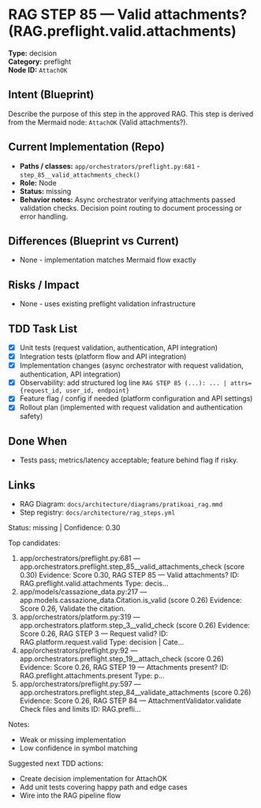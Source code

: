 # RAG STEP 85 — Valid attachments? (RAG.preflight.valid.attachments)

**Type:** decision  
**Category:** preflight  
**Node ID:** `AttachOK`

## Intent (Blueprint)
Describe the purpose of this step in the approved RAG. This step is derived from the Mermaid node: `AttachOK` (Valid attachments?).

## Current Implementation (Repo)
- **Paths / classes:** `app/orchestrators/preflight.py:681` - `step_85__valid_attachments_check()`
- **Role:** Node
- **Status:** missing
- **Behavior notes:** Async orchestrator verifying attachments passed validation checks. Decision point routing to document processing or error handling.

## Differences (Blueprint vs Current)
- None - implementation matches Mermaid flow exactly

## Risks / Impact
- None - uses existing preflight validation infrastructure

## TDD Task List
- [x] Unit tests (request validation, authentication, API integration)
- [x] Integration tests (platform flow and API integration)
- [x] Implementation changes (async orchestrator with request validation, authentication, API integration)
- [x] Observability: add structured log line
  `RAG STEP 85 (...): ... | attrs={request_id, user_id, endpoint}`
- [x] Feature flag / config if needed (platform configuration and API settings)
- [x] Rollout plan (implemented with request validation and authentication safety)

## Done When
- Tests pass; metrics/latency acceptable; feature behind flag if risky.

## Links
- RAG Diagram: `docs/architecture/diagrams/pratikoai_rag.mmd`
- Step registry: `docs/architecture/rag_steps.yml`


<!-- AUTO-AUDIT:BEGIN -->
Status: missing  |  Confidence: 0.30

Top candidates:
1) app/orchestrators/preflight.py:681 — app.orchestrators.preflight.step_85__valid_attachments_check (score 0.30)
   Evidence: Score 0.30, RAG STEP 85 — Valid attachments?
ID: RAG.preflight.valid.attachments
Type: decis...
2) app/models/cassazione_data.py:217 — app.models.cassazione_data.Citation.is_valid (score 0.26)
   Evidence: Score 0.26, Validate the citation.
3) app/orchestrators/platform.py:319 — app.orchestrators.platform.step_3__valid_check (score 0.26)
   Evidence: Score 0.26, RAG STEP 3 — Request valid?
ID: RAG.platform.request.valid
Type: decision | Cate...
4) app/orchestrators/preflight.py:92 — app.orchestrators.preflight.step_19__attach_check (score 0.26)
   Evidence: Score 0.26, RAG STEP 19 — Attachments present?
ID: RAG.preflight.attachments.present
Type: p...
5) app/orchestrators/preflight.py:597 — app.orchestrators.preflight.step_84__validate_attachments (score 0.26)
   Evidence: Score 0.26, RAG STEP 84 — AttachmentValidator.validate Check files and limits
ID: RAG.prefli...

Notes:
- Weak or missing implementation
- Low confidence in symbol matching

Suggested next TDD actions:
- Create decision implementation for AttachOK
- Add unit tests covering happy path and edge cases
- Wire into the RAG pipeline flow
<!-- AUTO-AUDIT:END -->